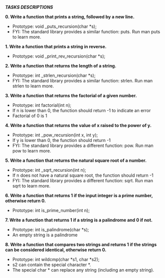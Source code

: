 **_TASKS DESCRIPTIONS_**

**0. Write a function that prints a string, followed by a new line.**
* Prototype: void \_puts\_recursion(char \*s);
* FYI: The standard library provides a similar function: puts. Run man puts to learn more.

**1. Write a function that prints a string in reverse.**
* Prototype: void \_print\_rev\_recursion(char \*s);

**2. Write a function that returns the length of a string.**
* Prototype: int \_strlen\_recursion(char \*s);
* FYI: The standard library provides a similar function: strlen. Run man strlen to learn more.

**3. Write a function that returns the factorial of a given number.**
* Prototype: int factorial(int n);
* If n is lower than 0, the function should return -1 to indicate an error
* Factorial of 0 is 1

**4. Write a function that returns the value of x raised to the power of y.**
* Prototype: int \_pow_recursion(int x, int y);
* If y is lower than 0, the function should return -1
* FYI: The standard library provides a different function: pow. Run man pow to learn more.

**5. Write a function that returns the natural square root of a number.**
* Prototype: int \_sqrt\_recursion(int n);
* If n does not have a natural square root, the function should return -1
* FYI: The standard library provides a different function: sqrt. Run man sqrt to learn more.

**6. Write a function that returns 1 if the input integer is a prime number, otherwise return 0.**
* Prototype: int is\_prime\_number(int n);

**7. Write a function that returns 1 if a string is a palindrome and 0 if not.**
* Prototype: int is\_palindrome(char \*s);
* An empty string is a palindrome

**8. Write a function that compares two strings and returns 1 if the strings can be considered identical, otherwise return 0.**
* Prototype: int wildcmp(char \*s1, char \*s2);
* s2 can contain the special character \*.
* The special char \* can replace any string (including an empty string).

